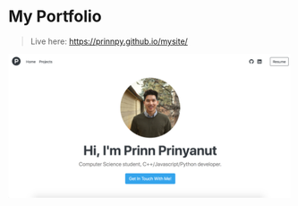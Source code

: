 # My Portfolio
> Live here: https://prinnpy.github.io/mysite/

![alt text](https://github.com/prinnpy/mysite/blob/master/mysite_page.png)
